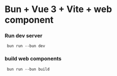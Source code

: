 # Bun + Vue 3 + Vite + web component
### Run dev server
```
 bun run --bun dev
```

### build web components
```
 bun run --bun build
```
